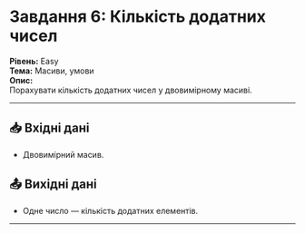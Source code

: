 # Завдання 6: Кількість додатних чисел
**Рівень:** Easy  
**Тема:** Масиви, умови  
**Опис:**  
Порахувати кількість додатних чисел у двовимірному масиві.

---
## 📥 Вхідні дані
- Двовимірний масив.

## 📤 Вихідні дані
- Одне число — кількість додатних елементів.

---